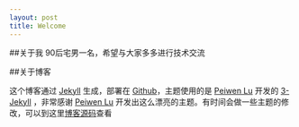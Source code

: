 ```yaml
---
layout: post
title: Welcome
---
```

##关于我
90后宅男一名，希望与大家多多进行技术交流

##关于博客

这个博客通过 [Jekyll](http://jekyllrb.com/) 生成，部署在 [Github](https://pages.github.com)，主题使用的是 [Peiwen Lu](https://github.com/P233) 开发的 [3-Jekyll](https://github.com/P233/3-Jekyll) ，非常感谢 [Peiwen Lu](https://github.com/P233) 开发出这么漂亮的主题。有时间会做一些主题的修改，可以到这里[博客源码](https://github.com/troubleman/troubleman.github.io)查看
